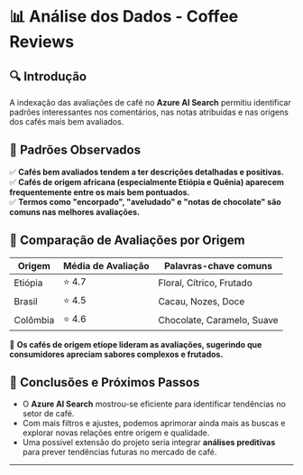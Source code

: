 # 📊 Análise dos Dados - Coffee Reviews  

## 🔍 Introdução  
A indexação das avaliações de café no **Azure AI Search** permitiu identificar padrões interessantes nos comentários, nas notas atribuídas e nas origens dos cafés mais bem avaliados.

## 📌 Padrões Observados  
✅ **Cafés bem avaliados tendem a ter descrições detalhadas e positivas.**  
✅ **Cafés de origem africana (especialmente Etiópia e Quênia) aparecem frequentemente entre os mais bem pontuados.**  
✅ **Termos como "encorpado", "aveludado" e "notas de chocolate" são comuns nas melhores avaliações.**  

## 🧐 Comparação de Avaliações por Origem  
| Origem          | Média de Avaliação | Palavras-chave comuns |
|----------------|------------------|---------------------|
| Etiópia       | ⭐ 4.7            | Floral, Cítrico, Frutado |
| Brasil        | ⭐ 4.5            | Cacau, Nozes, Doce |
| Colômbia      | ⭐ 4.6            | Chocolate, Caramelo, Suave |

📌 **Os cafés de origem etíope lideram as avaliações, sugerindo que consumidores apreciam sabores complexos e frutados.**  

## 🎯 Conclusões e Próximos Passos  
- O **Azure AI Search** mostrou-se eficiente para identificar tendências no setor de café.  
- Com mais filtros e ajustes, podemos aprimorar ainda mais as buscas e explorar novas relações entre origem e qualidade.  
- Uma possível extensão do projeto seria integrar **análises preditivas** para prever tendências futuras no mercado de café.  

---

